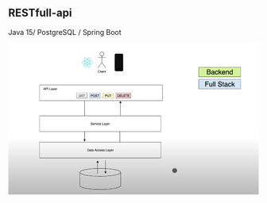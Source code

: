 ## RESTfull-api

Java 15/ PostgreSQL / Spring Boot

<img src='src/main/resources/decscription/schema.png'>
